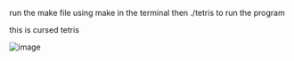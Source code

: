 run the make file using make in the terminal
then ./tetris to run the program

this is cursed tetris

![image](https://github.com/user-attachments/assets/2f927056-9e35-4189-885c-edda4fd85718)
